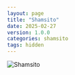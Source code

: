```yaml
---
layout: page
title: "Shamsito"
date: 2025-02-27
version: 1.0.0
categories: shamsito
tags: hidden
---
```


![Shamsito](/assets/shams.png)
